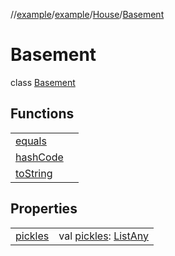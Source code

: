 //[example](../../../index.md)/[example](../../index.md)/[House](../index.md)/[Basement](index.md)



# Basement  
class [Basement](index.md)

## Functions  


| | |
|---|---|
| [equals](https://kotlinlang.org/api/latest/jvm/stdlib/kotlin/-any/equals.html)| |
| [hashCode](https://kotlinlang.org/api/latest/jvm/stdlib/kotlin/-any/hash-code.html)| |
| [toString](https://kotlinlang.org/api/latest/jvm/stdlib/kotlin/-any/to-string.html)| |




## Properties  


| | |
|---|---|
| [pickles]()| val [pickles](): [List](https://kotlinlang.org/api/latest/jvm/stdlib/kotlin.collections/-list/index.html)[Any](https://kotlinlang.org/api/latest/jvm/stdlib/kotlin/-any/index.html)|



